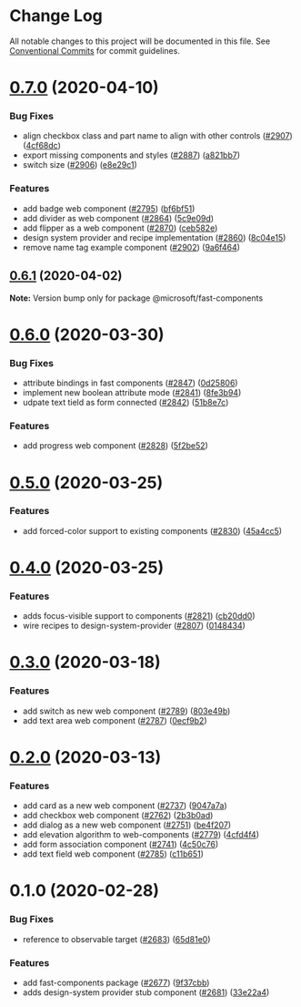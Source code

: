 # Change Log

All notable changes to this project will be documented in this file.
See [Conventional Commits](https://conventionalcommits.org) for commit guidelines.

# [0.7.0](https://github.com/Microsoft/fast-dna/compare/@microsoft/fast-components@0.6.1...@microsoft/fast-components@0.7.0) (2020-04-10)


### Bug Fixes

* align checkbox class and part name to align with other controls ([#2907](https://github.com/Microsoft/fast-dna/issues/2907)) ([4cf68dc](https://github.com/Microsoft/fast-dna/commit/4cf68dc5f7c85d68aad8e5ba8c1cb3264a0aaca2))
* export missing components and styles ([#2887](https://github.com/Microsoft/fast-dna/issues/2887)) ([a821bb7](https://github.com/Microsoft/fast-dna/commit/a821bb7be398e5ed11d98cb5f3d66dd7d645755f))
* switch size ([#2906](https://github.com/Microsoft/fast-dna/issues/2906)) ([e8e29c1](https://github.com/Microsoft/fast-dna/commit/e8e29c166969398c7fbc11233ff5e49eeb0de093))


### Features

* add badge web component ([#2795](https://github.com/Microsoft/fast-dna/issues/2795)) ([bf6bf51](https://github.com/Microsoft/fast-dna/commit/bf6bf513d3dcb811cc6b83da206de3b80647522e))
* add divider as web component ([#2864](https://github.com/Microsoft/fast-dna/issues/2864)) ([5c9e09d](https://github.com/Microsoft/fast-dna/commit/5c9e09d5efd62ebdc7d2d4d0b797af77e0ae38ab))
* add flipper as a web component ([#2870](https://github.com/Microsoft/fast-dna/issues/2870)) ([ceb582e](https://github.com/Microsoft/fast-dna/commit/ceb582e6f9a3b0d3cc73e7afd454ebf8031ef372))
* design system provider and recipe implementation ([#2860](https://github.com/Microsoft/fast-dna/issues/2860)) ([8c04e15](https://github.com/Microsoft/fast-dna/commit/8c04e15a3d1809210891643e97686635b36e5a0f))
* remove name tag example component ([#2902](https://github.com/Microsoft/fast-dna/issues/2902)) ([9a6f464](https://github.com/Microsoft/fast-dna/commit/9a6f46491d235461b0094e7b11b5b170d6250a9b))





## [0.6.1](https://github.com/Microsoft/fast-dna/compare/@microsoft/fast-components@0.6.0...@microsoft/fast-components@0.6.1) (2020-04-02)

**Note:** Version bump only for package @microsoft/fast-components





# [0.6.0](https://github.com/Microsoft/fast-dna/compare/@microsoft/fast-components@0.5.0...@microsoft/fast-components@0.6.0) (2020-03-30)


### Bug Fixes

* attribute bindings in fast components ([#2847](https://github.com/Microsoft/fast-dna/issues/2847)) ([0d25806](https://github.com/Microsoft/fast-dna/commit/0d25806360b987a3f3c3a69dc5dd005415f70795))
* implement new boolean attribute mode ([#2841](https://github.com/Microsoft/fast-dna/issues/2841)) ([8fe3b94](https://github.com/Microsoft/fast-dna/commit/8fe3b9481b295508aaf762604f81272bb8ad2276))
* udpate text tield as form connected ([#2842](https://github.com/Microsoft/fast-dna/issues/2842)) ([51b8e7c](https://github.com/Microsoft/fast-dna/commit/51b8e7c65f8007cb0f135959c50528cc7d2905b7))


### Features

* add progress web component ([#2828](https://github.com/Microsoft/fast-dna/issues/2828)) ([5f2be52](https://github.com/Microsoft/fast-dna/commit/5f2be52738396aa1985a49eac667bd6e397abfa7))





# [0.5.0](https://github.com/Microsoft/fast-dna/compare/@microsoft/fast-components@0.4.0...@microsoft/fast-components@0.5.0) (2020-03-25)


### Features

* add forced-color support to existing components ([#2830](https://github.com/Microsoft/fast-dna/issues/2830)) ([45a4cc5](https://github.com/Microsoft/fast-dna/commit/45a4cc5e30031d617dd2b4e68604cb2f1e5f4a6e))





# [0.4.0](https://github.com/Microsoft/fast-dna/compare/@microsoft/fast-components@0.3.0...@microsoft/fast-components@0.4.0) (2020-03-25)


### Features

* adds focus-visible support to components ([#2821](https://github.com/Microsoft/fast-dna/issues/2821)) ([cb20dd0](https://github.com/Microsoft/fast-dna/commit/cb20dd0db9c82d64051890c708341e9b7cd8e11f))
* wire recipes to design-system-provider ([#2807](https://github.com/Microsoft/fast-dna/issues/2807)) ([0148434](https://github.com/Microsoft/fast-dna/commit/0148434d6ba65d620295aa3e3a61fbb2673b1a0e))





# [0.3.0](https://github.com/Microsoft/fast-dna/compare/@microsoft/fast-components@0.2.0...@microsoft/fast-components@0.3.0) (2020-03-18)


### Features

* add switch as new web component ([#2789](https://github.com/Microsoft/fast-dna/issues/2789)) ([803e49b](https://github.com/Microsoft/fast-dna/commit/803e49b))
* add text area web component ([#2787](https://github.com/Microsoft/fast-dna/issues/2787)) ([0ecf9b2](https://github.com/Microsoft/fast-dna/commit/0ecf9b2))





# [0.2.0](https://github.com/Microsoft/fast-dna/compare/@microsoft/fast-components@0.1.0...@microsoft/fast-components@0.2.0) (2020-03-13)


### Features

* add card as a new web component ([#2737](https://github.com/Microsoft/fast-dna/issues/2737)) ([9047a7a](https://github.com/Microsoft/fast-dna/commit/9047a7a))
* add checkbox web component ([#2762](https://github.com/Microsoft/fast-dna/issues/2762)) ([2b3b0ad](https://github.com/Microsoft/fast-dna/commit/2b3b0ad))
* add dialog as a new web component ([#2751](https://github.com/Microsoft/fast-dna/issues/2751)) ([be4f207](https://github.com/Microsoft/fast-dna/commit/be4f207))
* add elevation algorithm to web-components ([#2779](https://github.com/Microsoft/fast-dna/issues/2779)) ([4cfd4f4](https://github.com/Microsoft/fast-dna/commit/4cfd4f4))
* add form association component ([#2741](https://github.com/Microsoft/fast-dna/issues/2741)) ([4c50c76](https://github.com/Microsoft/fast-dna/commit/4c50c76))
* add text field web component ([#2785](https://github.com/Microsoft/fast-dna/issues/2785)) ([c11b651](https://github.com/Microsoft/fast-dna/commit/c11b651))





# 0.1.0 (2020-02-28)


### Bug Fixes

* reference to observable target ([#2683](https://github.com/Microsoft/fast-dna/issues/2683)) ([65d81e0](https://github.com/Microsoft/fast-dna/commit/65d81e0))


### Features

* add fast-components package ([#2677](https://github.com/Microsoft/fast-dna/issues/2677)) ([9f37cbb](https://github.com/Microsoft/fast-dna/commit/9f37cbb))
* adds design-system provider stub component ([#2681](https://github.com/Microsoft/fast-dna/issues/2681)) ([33e22a4](https://github.com/Microsoft/fast-dna/commit/33e22a4))
